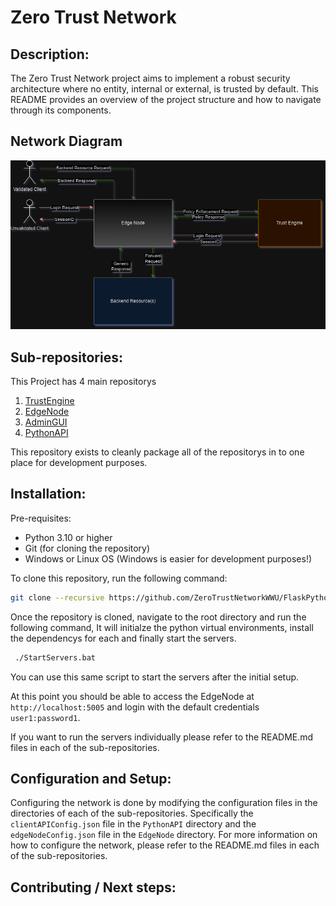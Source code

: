 # Zero Trust Network

## Description:
The Zero Trust Network project aims to implement a robust security architecture where no entity, internal or external, is trusted by default. This README provides an overview of the project structure and how to navigate through its components.

## Network Diagram
![alt text](<ZTN Basic Design.png>)

## Sub-repositories:
This Project has 4 main repositorys

1. [TrustEngine](TrustEngine/README.md)
2. [EdgeNode](EdgeNode/README.md)
3. [AdminGUI](AdminGUI/README.md)
4. [PythonAPI](PythonAPI/README.md)

This repository exists to cleanly package all of the repositorys in to one place for development purposes.

## Installation:
Pre-requisites:
- Python 3.10 or higher
- Git (for cloning the repository)
- Windows or Linux OS (Windows is easier for development purposes!)

To clone this repository, run the following command:
```bash
git clone --recursive https://github.com/ZeroTrustNetworkWWU/FlaskPythonZTA
```

Once the repository is cloned, navigate to the root directory and run the following command, It will initialze the python virtual environments, install the dependencys for each and finally start the servers.
```bash
 ./StartServers.bat
 ```
You can use this same script to start the servers after the initial setup.

At this point you should be able to access the EdgeNode at `http://localhost:5005` and login with the default credentials `user1:password1`.

If you want to run the servers individually please refer to the README.md files in each of the sub-repositories.

## Configuration and Setup:
Configuring the network is done by modifying the 
configuration files in the directories of each of the sub-repositories. Specifically the `clientAPIConfig.json` file in the `PythonAPI` directory and the `edgeNodeConfig.json` file in the `EdgeNode` directory. For more information on how to configure the network, please refer to the README.md files in each of the sub-repositories.

## Contributing / Next steps:
